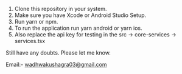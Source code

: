 1. Clone this repository in your system.
2. Make sure you have Xcode or Android Studio Setup.
3. Run yarn or npm.
4. To run the application run yarn android or yarn ios.
5. Also replace the api key for testing in the src -> core-services -> services.tsx

Still have any doubts. Please let me know.

Email:- wadhwakushagra03@gmail.com
